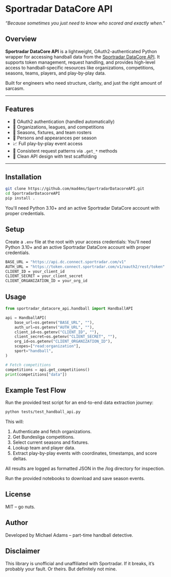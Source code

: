 # Sportradar DataCore API

_“Because sometimes you just need to know who scored and exactly when.”_

## Overview

**Sportradar DataCore API** is a lightweight, OAuth2-authenticated Python wrapper for accessing handball data from the [Sportradar DataCore API](https://developer.connect.sportradar.com/datacore/handball_rest.html). It supports token management, request handling, and provides high-level access to handball-specific resources like organizations, competitions, seasons, teams, players, and play-by-play data.

Built for engineers who need structure, clarity, and just the right amount of sarcasm.

---

## Features

- 🔐 OAuth2 authentication (handled automatically)
- 🏢 Organizations, leagues, and competitions
- 📅 Seasons, fixtures, and team rosters
- 🧍 Persons and appearances per season
- 📈 Full play-by-play event access
- 🧰 Consistent request patterns via `.get_*` methods
- 🧼 Clean API design with test scaffolding

---

## Installation

```bash
git clone https://github.com/mad4ms/SportradarDatacoreAPI.git
cd SportradarDatacoreAPI
pip install .
```
You'll need Python 3.10+ and an active Sportradar DataCore account with proper credentials.

## Setup

Create a `.env` file at the root with your access credentials:
You'll need Python 3.10+ and an active Sportradar DataCore account with proper credentials.

```bash
BASE_URL = "https://api.dc.connect.sportradar.com/v1" 
AUTH_URL = "https://token.connect.sportradar.com/v1/oauth2/rest/token" 
CLIENT_ID = your_client_id
CLIENT_SECRET = your_client_secret
CLIENT_ORGANIZATION_ID = your_org_id
```

## Usage

```python
from sportradar_datacore_api.handball import HandballAPI

api = HandballAPI(
    base_url=os.getenv("BASE_URL", ""),
    auth_url=os.getenv("AUTH_URL", ""),
    client_id=os.getenv("CLIENT_ID", ""),
    client_secret=os.getenv("CLIENT_SECRET", ""),
    org_id=os.getenv("CLIENT_ORGANIZATION_ID"),
    scopes=["read:organization"],
    sport="handball",
)

# Fetch competitions
competitions = api.get_competitions()
print(competitions["data"])
```

## Example Test Flow

Run the provided test script for an end-to-end data extraction journey:

```bash
python tests/test_handball_api.py
```

This will:

1. Authenticate and fetch organizations.
2. Get Bundesliga competitions.
3. Select current seasons and fixtures.
4. Lookup team and player data.
5. Extract play-by-play events with coordinates, timestamps, and score deltas.

All results are logged as formatted JSON in the /log directory for inspection.

Run the provided notebooks to download and save season events. 

## License

MIT – go nuts.

## Author
Developed by Michael Adams – part-time handball detective.

## Disclaimer
This library is unofficial and unaffiliated with Sportradar. If it breaks, it’s probably your fault. Or theirs. But definitely not mine.
